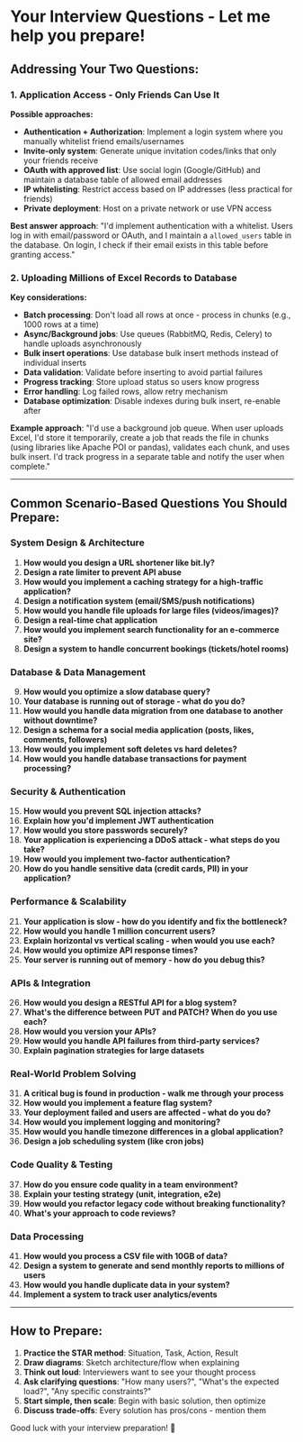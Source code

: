 # Your Interview Questions - Let me help you prepare!

## **Addressing Your Two Questions:**

### 1. **Application Access - Only Friends Can Use It**

**Possible approaches:**

- **Authentication + Authorization**: Implement a login system where you manually whitelist friend emails/usernames
- **Invite-only system**: Generate unique invitation codes/links that only your friends receive
- **OAuth with approved list**: Use social login (Google/GitHub) and maintain a database table of allowed email addresses
- **IP whitelisting**: Restrict access based on IP addresses (less practical for friends)
- **Private deployment**: Host on a private network or use VPN access

**Best answer approach**: "I'd implement authentication with a whitelist. Users log in with email/password or OAuth, and I maintain a `allowed_users` table in the database. On login, I check if their email exists in this table before granting access."

### 2. **Uploading Millions of Excel Records to Database**

**Key considerations:**

- **Batch processing**: Don't load all rows at once - process in chunks (e.g., 1000 rows at a time)
- **Async/Background jobs**: Use queues (RabbitMQ, Redis, Celery) to handle uploads asynchronously
- **Bulk insert operations**: Use database bulk insert methods instead of individual inserts
- **Data validation**: Validate before inserting to avoid partial failures
- **Progress tracking**: Store upload status so users know progress
- **Error handling**: Log failed rows, allow retry mechanism
- **Database optimization**: Disable indexes during bulk insert, re-enable after

**Example approach**: "I'd use a background job queue. When user uploads Excel, I'd store it temporarily, create a job that reads the file in chunks (using libraries like Apache POI or pandas), validates each chunk, and uses bulk insert. I'd track progress in a separate table and notify the user when complete."

---

## **Common Scenario-Based Questions You Should Prepare:**

### **System Design & Architecture**

1. **How would you design a URL shortener like bit.ly?**
2. **Design a rate limiter to prevent API abuse**
3. **How would you implement a caching strategy for a high-traffic application?**
4. **Design a notification system (email/SMS/push notifications)**
5. **How would you handle file uploads for large files (videos/images)?**
6. **Design a real-time chat application**
7. **How would you implement search functionality for an e-commerce site?**
8. **Design a system to handle concurrent bookings (tickets/hotel rooms)**

### **Database & Data Management**

9. **How would you optimize a slow database query?**
10. **Your database is running out of storage - what do you do?**
11. **How would you handle data migration from one database to another without downtime?**
12. **Design a schema for a social media application (posts, likes, comments, followers)**
13. **How would you implement soft deletes vs hard deletes?**
14. **How would you handle database transactions for payment processing?**

### **Security & Authentication**

15. **How would you prevent SQL injection attacks?**
16. **Explain how you'd implement JWT authentication**
17. **How would you store passwords securely?**
18. **Your application is experiencing a DDoS attack - what steps do you take?**
19. **How would you implement two-factor authentication?**
20. **How do you handle sensitive data (credit cards, PII) in your application?**

### **Performance & Scalability**

21. **Your application is slow - how do you identify and fix the bottleneck?**
22. **How would you handle 1 million concurrent users?**
23. **Explain horizontal vs vertical scaling - when would you use each?**
24. **How would you optimize API response times?**
25. **Your server is running out of memory - how do you debug this?**

### **APIs & Integration**

26. **How would you design a RESTful API for a blog system?**
27. **What's the difference between PUT and PATCH? When do you use each?**
28. **How would you version your APIs?**
29. **How would you handle API failures from third-party services?**
30. **Explain pagination strategies for large datasets**

### **Real-World Problem Solving**

31. **A critical bug is found in production - walk me through your process**
32. **How would you implement a feature flag system?**
33. **Your deployment failed and users are affected - what do you do?**
34. **How would you implement logging and monitoring?**
35. **How would you handle timezone differences in a global application?**
36. **Design a job scheduling system (like cron jobs)**

### **Code Quality & Testing**

37. **How do you ensure code quality in a team environment?**
38. **Explain your testing strategy (unit, integration, e2e)**
39. **How would you refactor legacy code without breaking functionality?**
40. **What's your approach to code reviews?**

### **Data Processing**

41. **How would you process a CSV file with 10GB of data?**
42. **Design a system to generate and send monthly reports to millions of users**
43. **How would you handle duplicate data in your system?**
44. **Implement a system to track user analytics/events**

---

## **How to Prepare:**

1. **Practice the STAR method**: Situation, Task, Action, Result
2. **Draw diagrams**: Sketch architecture/flow when explaining
3. **Think out loud**: Interviewers want to see your thought process
4. **Ask clarifying questions**: "How many users?", "What's the expected load?", "Any specific constraints?"
5. **Start simple, then scale**: Begin with basic solution, then optimize
6. **Discuss trade-offs**: Every solution has pros/cons - mention them

Good luck with your interview preparation! 🚀